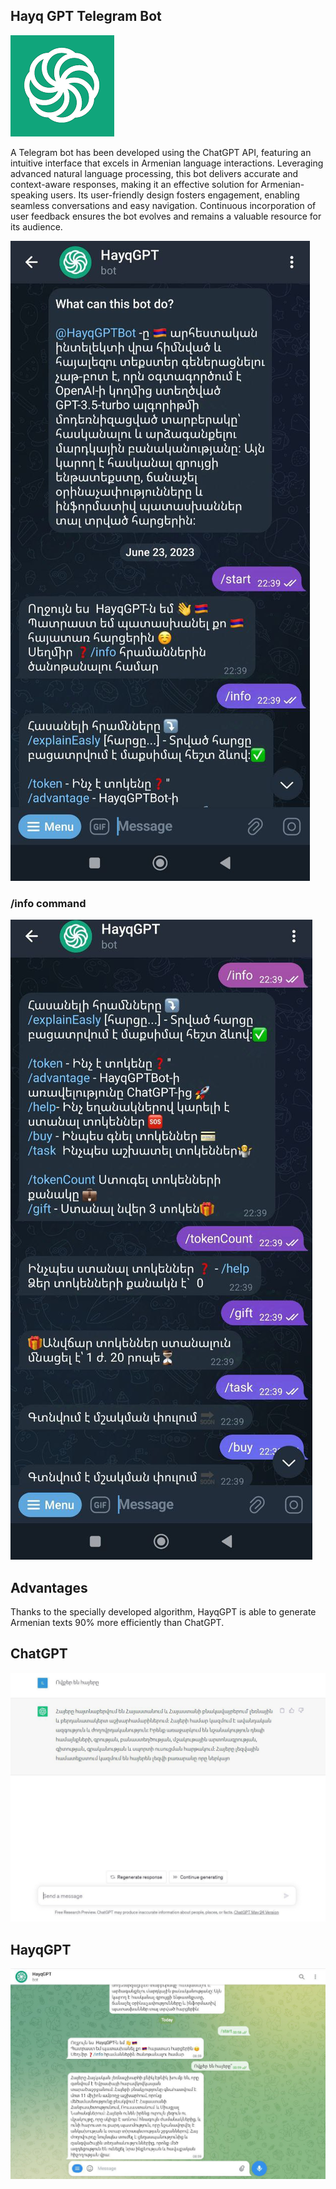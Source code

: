 ## Hayq GPT Telegram Bot

![HayqGPT](logo.png)

A Telegram bot has been developed using the ChatGPT API, featuring an intuitive interface that excels in Armenian language interactions. Leveraging advanced natural language processing, this bot delivers accurate and context-aware responses, making it an effective solution for Armenian-speaking users. Its user-friendly design fosters engagement, enabling seamless conversations and easy navigation. Continuous incorporation of user feedback ensures the bot evolves and remains a valuable resource for its audience.

![Alt text](main.jpg)

### /info command 


![info](photo_5190644436403608180_y.jpg)

## Advantages
Thanks to the specially developed algorithm, HayqGPT is able to generate Armenian texts 90% more efficiently than ChatGPT.

## ChatGPT 
![ChatGPT](ChatGPTgenerate.jpg)

## HayqGPT
![HayqGPT](HayqGPTgenerate.jpg)


